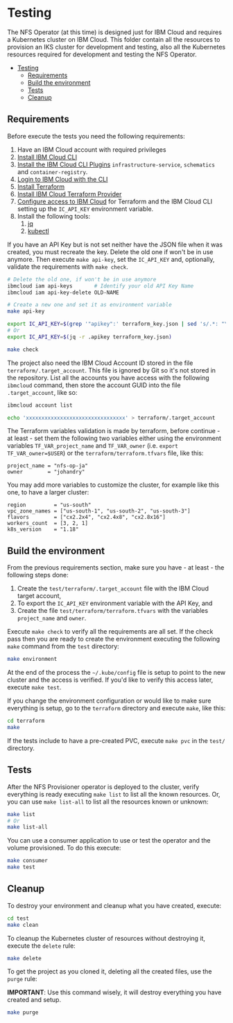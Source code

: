 # Testing

The NFS Operator (at this time) is designed just for IBM Cloud and requires a Kubernetes cluster on IBM Cloud. This folder contain all the resources to provision an IKS cluster for development and testing, also all the Kubernetes resources required for development and testing the NFS Operator.

- [Testing](#testing)
  - [Requirements](#requirements)
  - [Build the environment](#build-the-environment)
  - [Tests](#tests)
  - [Cleanup](#cleanup)

## Requirements

Before execute the tests you need the following requirements:

1. Have an IBM Cloud account with required privileges
2. [Install IBM Cloud CLI](https://ibm.github.io/cloud-enterprise-examples/iac/setup-environment#install-ibm-cloud-cli)
3. [Install the IBM Cloud CLI Plugins](https://ibm.github.io/cloud-enterprise-examples/iac/setup-environment#ibm-cloud-cli-plugins) `infrastructure-service`, `schematics` and `container-registry`.
4. [Login to IBM Cloud with the CLI](https://ibm.github.io/cloud-enterprise-examples/iac/setup-environment#login-to-ibm-cloud)
5. [Install Terraform](https://ibm.github.io/cloud-enterprise-examples/iac/setup-environment#install-terraform)
6. [Install IBM Cloud Terraform Provider](https://ibm.github.io/cloud-enterprise-examples/iac/setup-environment#configure-access-to-ibm-cloud)
7. [Configure access to IBM Cloud](https://ibm.github.io/cloud-enterprise-examples/iac/setup-environment#configure-access-to-ibm-cloud) for Terraform and the IBM Cloud CLI setting up the `IC_API_KEY` environment variable.
8. Install the following tools:
   1. [jq](https://stedolan.github.io/jq/download/)
   2. [kubectl](https://kubernetes.io/docs/tasks/tools/install-kubectl/)

If you have an API Key but is not set neither have the JSON file when it was created, you must recreate the key. Delete the old one if won't be in use anymore. Then execute `make api-key`, set the `IC_API_KEY` and, optionally, validate the requirements with `make check`.

```bash
# Delete the old one, if won't be in use anymore
ibmcloud iam api-keys       # Identify your old API Key Name
ibmcloud iam api-key-delete OLD-NAME

# Create a new one and set it as environment variable
make api-key

export IC_API_KEY=$(grep '"apikey":' terraform_key.json | sed 's/.*: "\(.*\)".*/\1/')
# Or
export IC_API_KEY=$(jq -r .apikey terraform_key.json)

make check
```

The project also need the IBM Cloud Account ID stored in the file `terraform/.target_account`. This file is ignored by Git so it's not stored in the repository. List all the accounts you have access with the following `ibmcloud` command, then store the account GUID into the file `.target_account`, like so:

```bash
ibmcloud account list

echo 'xxxxxxxxxxxxxxxxxxxxxxxxxxxxxxxx' > terraform/.target_account
```

The Terraform variables validation is made by terraform, before continue - at least - set them the following two variables either using the environment variables `TF_VAR_project_name` and `TF_VAR_owner` (i.e. `export TF_VAR_owner=$USER`) or the `terraform/terraform.tfvars` file, like this:

```hcl
project_name = "nfs-op-ja"
owner        = "johandry"
```

You may add more variables to customize the cluster, for example like this one, to have a larger cluster:

```hcl
region         = "us-south"
vpc_zone_names = ["us-south-1", "us-south-2", "us-south-3"]
flavors        = ["cx2.2x4", "cx2.4x8", "cx2.8x16"]
workers_count  = [3, 2, 1]
k8s_version    = "1.18"
```

## Build the environment

From the previous requirements section, make sure you have - at least - the following steps done:

1. Create the `test/terraform/.target_account` file with the IBM Cloud target account,
2. To export the `IC_API_KEY` environment variable with the API Key, and
3. Create the file `test/terraform/terraform.tfvars` with the variables `project_name` and `owner`.

Execute `make check` to verify all the requirements are all set. If the check pass then you are ready to create the environment executing the following `make` command from the `test` directory:

```bash
make environment
```

At the end of the process the `~/.kube/config` file is setup to point to the new cluster and the access is verified. If you'd like to verify this access later, execute `make test`.

If you change the environment configuration or would like to make sure everything is setup, go to the `terraform` directory and execute `make`, like this:

```bash
cd terraform
make
```

If the tests include to have a pre-created PVC, execute `make pvc` in the `test/` directory.

## Tests

After the NFS Provisioner operator is deployed to the cluster, verify everything is ready executing `make list` to list all the known resources. Or, you can use `make list-all` to list all the resources known or unknown:

```bash
make list
# Or
make list-all
```

You can use a consumer application to use or test the operator and the volume provisioned. To do this execute:

```bash
make consumer
make test
```

## Cleanup

To destroy your environment and cleanup what you have created, execute:

```bash
cd test
make clean
```

To cleanup the Kubernetes cluster of resources without destroying it, execute the `delete` rule:

```bash
make delete
```

To get the project as you cloned it, deleting all the created files, use the `purge` rule:

**IMPORTANT**: Use this command wisely, it will destroy everything you have created and setup.

```bash
make purge
```
